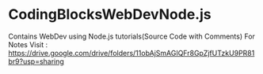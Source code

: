 # CodingBlocksWebDevNode.js
Contains WebDev using Node.js tutorials(Source Code with Comments)
For Notes Visit : https://drive.google.com/drive/folders/11obAjSmAGIQFr8GpZjfUTzkU9PR81br9?usp=sharing
